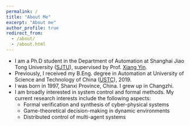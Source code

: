 ```yaml
---
permalink: /
title: "About Me"
excerpt: "About me"
author_profile: true
redirect_from: 
  - /about/
  - /about.html
---
```


* I am a Ph.D student in the Department of Automation at Shanghai Jiao Tong University ([SJTU](https://en.sjtu.edu.cn/)), supervised by Prof. [Xiang Yin](https://xiangyin.sjtu.edu.cn/).
* Previously, I received my B.Eng. degree in Automation at University of Science and Technology of China ([USTC](https://en.ustc.edu.cn/)), 2019.
* I was born in 1997, Shanxi Province, China. I grew up in Changzhi.
* I am broadly interested in system control and formal methods. My current research interests include the following aspects:
  * Formal verification and synthesis of cyber-physical systems
  * Game-theoretical decision-making in dynamic environments
  * Distributed control of multi-agent systems

